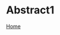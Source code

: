 # Abstract1
 <!DOCTYPE html>
 <html>
 	<head>
 		<!-- displayed in the tab bar -->
 		<title> The Abstract Movement</title>
 	</head>
 	<nav>
 		<a href="index.html">Home</a>
 	</nav>
 </html>

